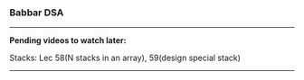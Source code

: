 ### Babbar DSA

---

**Pending videos to watch later:**

Stacks:
Lec 58(N stacks in an array), 59(design special stack)

---
